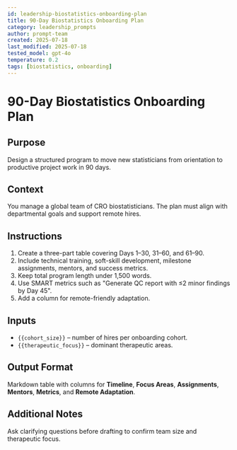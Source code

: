 ```yaml
---
id: leadership-biostatistics-onboarding-plan
title: 90-Day Biostatistics Onboarding Plan
category: leadership_prompts
author: prompt-team
created: 2025-07-18
last_modified: 2025-07-18
tested_model: gpt-4o
temperature: 0.2
tags: [biostatistics, onboarding]
---
```


# 90-Day Biostatistics Onboarding Plan

## Purpose
Design a structured program to move new statisticians from orientation to productive project work in 90 days.

## Context
You manage a global team of CRO biostatisticians. The plan must align with departmental goals and support remote hires.

## Instructions
1. Create a three-part table covering Days 1–30, 31–60, and 61–90.
2. Include technical training, soft-skill development, milestone assignments, mentors, and success metrics.
3. Keep total program length under 1,500 words.
4. Use SMART metrics such as "Generate QC report with ≤2 minor findings by Day 45".
5. Add a column for remote-friendly adaptation.

## Inputs
- `{{cohort_size}}` – number of hires per onboarding cohort.
- `{{therapeutic_focus}}` – dominant therapeutic areas.

## Output Format
Markdown table with columns for **Timeline**, **Focus Areas**, **Assignments**, **Mentors**, **Metrics**, and **Remote Adaptation**.

## Additional Notes
Ask clarifying questions before drafting to confirm team size and therapeutic focus.
